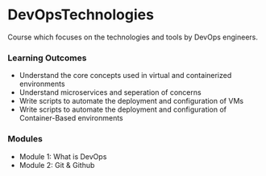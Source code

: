 # DevOpsTechnologies

Course which focuses on the technologies and tools by DevOps engineers.

### Learning Outcomes
- Understand the core concepts used in virtual and containerized environments
- Understand microservices and seperation of concerns
- Write scripts to automate the deployment and configuration of VMs
- Write scripts to automate the deployment and configuration of Container-Based environments

### Modules
- Module 1: What is DevOps
- Module 2: Git & Github
